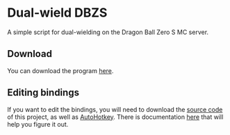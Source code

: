 # Dual-wield DBZS
A simple script for dual-wielding on the Dragon Ball Zero S MC server.

## Download
You can download the program [here](https://github.com/Gerbagel/dualWeidDBZS/releases/tag/release).
## Editing bindings
If you want to edit the bindings, you will need to download the [source code](https://github.com/Gerbagel/dualWeidDBZS/archive/refs/tags/release.zip) of this project, as well as [AutoHotkey](https://www.autohotkey.com/). There is documentation [here](https://www.autohotkey.com/docs/AutoHotkey.htm) that will help you figure it out. 
